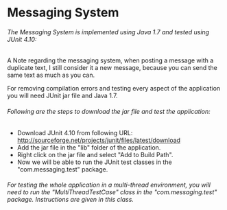 # Messaging System

###### The Messaging System is implemented using Java 1.7 and tested using JUnit 4.10:
A Note regarding the messaging system, when posting a message with a duplicate text, I still consider it a new message, because you can send the same text as much as you can.

For removing compilation errors and testing every aspect of the application you will need JUnit jar file and Java 1.7.
###### Following are the steps to download the jar file and test the application:
- Download JUnit 4.10 from following URL: http://sourceforge.net/projects/junit/files/latest/download
- Add the jar file in the "lib" folder of the application.
- Right click on the jar file and select "Add to Build Path".
- Now we will be able to run the JUnit test classes in the "com.messaging.test" package.

###### For testing the whole application in a multi-thread environment, you will need to run the "MultiThreadTestCase" class in the "com.messaging.test" package. Instructions are given in this class.